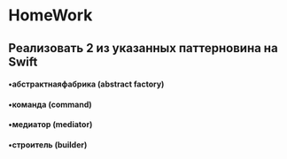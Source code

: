 # HomeWork
## Реализовать 2 из указанных паттерновина на Swift 
 #### •абстрактнаяфабрика (abstract factory)
 #### •команда (command)
 #### •медиатор (mediator)
 #### •строитель (builder)
